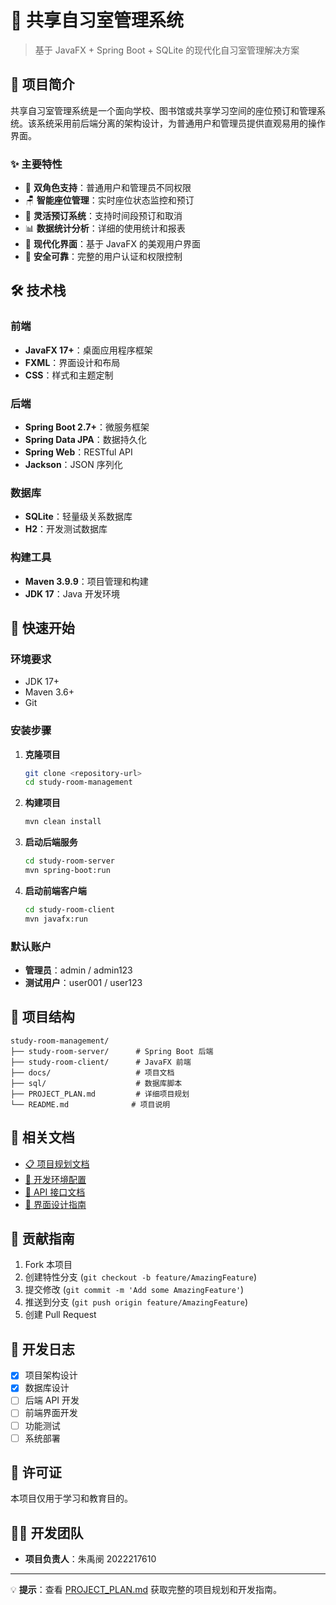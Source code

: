 # 🏫 共享自习室管理系统

> 基于 JavaFX + Spring Boot + SQLite 的现代化自习室管理解决方案

## 📖 项目简介

共享自习室管理系统是一个面向学校、图书馆或共享学习空间的座位预订和管理系统。该系统采用前后端分离的架构设计，为普通用户和管理员提供直观易用的操作界面。

### ✨ 主要特性

- 🎯 **双角色支持**：普通用户和管理员不同权限
- 🪑 **智能座位管理**：实时座位状态监控和预订
- 📅 **灵活预订系统**：支持时间段预订和取消
- 📊 **数据统计分析**：详细的使用统计和报表
- 🎨 **现代化界面**：基于 JavaFX 的美观用户界面
- 🔐 **安全可靠**：完整的用户认证和权限控制

## 🛠️ 技术栈

### 前端

- **JavaFX 17+**：桌面应用程序框架
- **FXML**：界面设计和布局
- **CSS**：样式和主题定制

### 后端

- **Spring Boot 2.7+**：微服务框架
- **Spring Data JPA**：数据持久化
- **Spring Web**：RESTful API
- **Jackson**：JSON 序列化

### 数据库

- **SQLite**：轻量级关系数据库
- **H2**：开发测试数据库

### 构建工具

- **Maven 3.9.9**：项目管理和构建
- **JDK 17**：Java 开发环境

## 🚀 快速开始

### 环境要求

- JDK 17+
- Maven 3.6+
- Git

### 安装步骤

1. **克隆项目**

   ```bash
   git clone <repository-url>
   cd study-room-management
   ```

2. **构建项目**

   ```bash
   mvn clean install
   ```

3. **启动后端服务**

   ```bash
   cd study-room-server
   mvn spring-boot:run
   ```

4. **启动前端客户端**
   ```bash
   cd study-room-client
   mvn javafx:run
   ```

### 默认账户

- **管理员**：admin / admin123
- **测试用户**：user001 / user123

## 📁 项目结构

```
study-room-management/
├── study-room-server/      # Spring Boot 后端
├── study-room-client/      # JavaFX 前端
├── docs/                   # 项目文档
├── sql/                    # 数据库脚本
├── PROJECT_PLAN.md         # 详细项目规划
└── README.md              # 项目说明
```

## 🔗 相关文档

- [📋 项目规划文档](PROJECT_PLAN.md)
- [🔧 开发环境配置](docs/DEVELOPMENT.md)
- [📡 API 接口文档](docs/API.md)
- [🎨 界面设计指南](docs/UI_DESIGN.md)

## 🤝 贡献指南

1. Fork 本项目
2. 创建特性分支 (`git checkout -b feature/AmazingFeature`)
3. 提交修改 (`git commit -m 'Add some AmazingFeature'`)
4. 推送到分支 (`git push origin feature/AmazingFeature`)
5. 创建 Pull Request

## 📝 开发日志

- [x] 项目架构设计
- [x] 数据库设计
- [ ] 后端 API 开发
- [ ] 前端界面开发
- [ ] 功能测试
- [ ] 系统部署

## 📄 许可证

本项目仅用于学习和教育目的。

## 👨‍💻 开发团队

- **项目负责人**：朱禹阌 2022217610

---

💡 **提示**：查看 [PROJECT_PLAN.md](PROJECT_PLAN.md) 获取完整的项目规划和开发指南。

